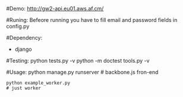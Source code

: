 #Demo:
http://gw2-api.eu01.aws.af.cm/

#Runing:
	Befeore running you have to fill email and password fields in config.py
 
#Dependency:
* django

#Testing:
	python tests.py -v
	python -m doctest tools.py -v

#Usage:
	python manage.py runserver
	# backbone.js fron-end

	python example_worker.py
	# just worker
